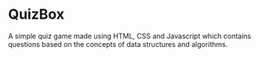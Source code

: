 # QuizBox
A simple quiz game made using HTML, CSS and Javascript which contains questions based on the concepts of data structures and algorithms. 
